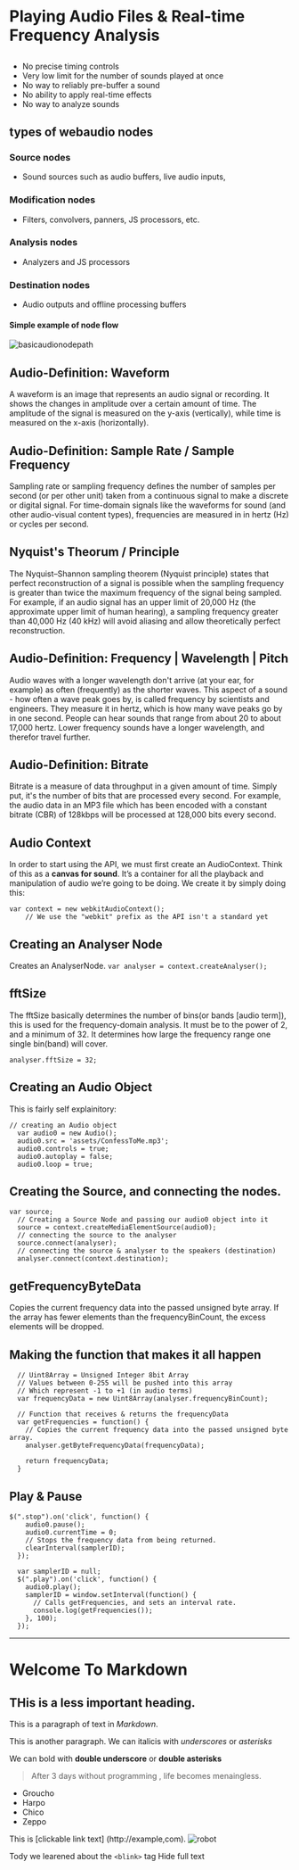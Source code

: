 # Playing Audio Files & Real-time Frequency Analysis

## <audio> html5 tag limitation
- No precise timing controls
- Very low limit for the number of sounds played at once
- No way to reliably pre-buffer a sound
- No ability to apply real-time effects
- No way to analyze sounds


## types of webaudio nodes
### Source nodes
- Sound sources such as audio buffers, live audio inputs, <audio> tags, oscillators, and JS processors

### Modification nodes
- Filters, convolvers, panners, JS processors, etc.

### Analysis nodes
- Analyzers and JS processors

### Destination nodes
- Audio outputs and offline processing buffers

#### Simple example of node flow
![basicaudionodepath](http://orm-chimera-prod.s3.amazonaws.com/1234000001552/images/waap_0103.png)


## Audio-Definition: Waveform
A waveform is an image that represents an audio signal or recording. It shows the changes in amplitude over a certain amount of time. The amplitude of the signal is measured on the y-axis (vertically), while time is measured on the x-axis (horizontally).


## Audio-Definition: Sample Rate / Sample Frequency
Sampling rate or sampling frequency defines the number of samples per second (or per other unit) taken from a continuous signal to make a discrete or digital signal. For time-domain signals like the waveforms for sound (and other audio-visual content types), frequencies are measured in in hertz (Hz) or cycles per second.


## Nyquist's Theorum / Principle
The Nyquist–Shannon sampling theorem (Nyquist principle) states that perfect reconstruction of a signal is possible when the sampling frequency is greater than twice the maximum frequency of the signal being sampled. For example, if an audio signal has an upper limit of 20,000 Hz (the approximate upper limit of human hearing), a sampling frequency greater than 40,000 Hz (40 kHz) will avoid aliasing and allow theoretically perfect reconstruction.


## Audio-Definition: Frequency | Wavelength | Pitch
Audio waves with a longer wavelength don't arrive (at your ear, for example) as often (frequently) as the shorter waves. This aspect of a sound - how often a wave peak goes by, is called frequency by scientists and engineers. They measure it in hertz, which is how many wave peaks go by in one second. People can hear sounds that range from about 20 to about 17,000 hertz.
Lower frequency sounds have a longer wavelength, and therefor travel further.


## Audio-Definition: Bitrate
Bitrate is a measure of data throughput in a given amount of time. Simply put, it's the number of bits that are processed every second. For example, the audio data in an MP3 file which has been encoded with a constant bitrate (CBR) of 128kbps will be processed at 128,000 bits every second.


## Audio Context
In order to start using the API, we must first create an AudioContext. Think of this as a **canvas for sound**. It’s a container for all the playback and manipulation of audio we’re going to be doing. We create it by simply doing this:
```
var context = new webkitAudioContext();
    // We use the "webkit" prefix as the API isn't a standard yet
```


## Creating an Analyser Node
Creates an AnalyserNode.
`var analyser = context.createAnalyser();`


## fftSize
The fftSize basically determines the number of bins(or bands [audio term]), this is used for the frequency-domain analysis. It must be to the power of 2, and a minimum of 32.
It determines how large the frequency range one single bin(band) will cover.


`analyser.fftSize = 32;`


## Creating an Audio Object
This is fairly self explainitory:
```
// creating an Audio object
  var audio0 = new Audio();
  audio0.src = 'assets/ConfessToMe.mp3';
  audio0.controls = true;
  audio0.autoplay = false;
  audio0.loop = true;
```


## Creating the Source, and connecting the nodes.

```
var source;
  // Creating a Source Node and passing our audio0 object into it
  source = context.createMediaElementSource(audio0);
  // connecting the source to the analyser
  source.connect(analyser);
  // connecting the source & analyser to the speakers (destination)
  analyser.connect(context.destination);
```


## getFrequencyByteData
Copies the current frequency data into the passed unsigned byte array. If the array has fewer elements than the frequencyBinCount, the excess elements will be dropped.


## Making the function that makes it all happen

```
  // Uint8Array = Unsigned Integer 8bit Array
  // Values between 0-255 will be pushed into this array
  // Which represent -1 to +1 (in audio terms)
  var frequencyData = new Uint8Array(analyser.frequencyBinCount);

  // Function that receives & returns the frequencyData
  var getFrequencies = function() {
    // Copies the current frequency data into the passed unsigned byte array.
    analyser.getByteFrequencyData(frequencyData);

    return frequencyData;
  }
```


## Play & Pause

```
$(".stop").on('click', function() {
    audio0.pause();
    audio0.currentTime = 0;
    // Stops the frequency data from being returned.
    clearInterval(samplerID);
  });

  var samplerID = null;
  $(".play").on('click', function() {
    audio0.play();
    samplerID = window.setInterval(function() {
      // Calls getFrequencies, and sets an interval rate.
      console.log(getFrequencies());
    }, 100);
  });
```

- - -
# Welcome To Markdown
## THis is a less important heading.
This is a paragraph of text in *Markdown*.

This is another paragraph. We can italicis with _underscores_ or *asterisks*

We can bold with __double underscore__ or **double asterisks**

> After 3 days without programming , life becomes menaingless.

- Groucho
- Harpo
- Chico
- Zeppo

This is [clickable link text] (http://example,com).
![robot](http://pocketscientists.com/wp-content/uploads/2012/10/robot1.png)

Tody we learened about the `<blink>` tag
Hide full text
